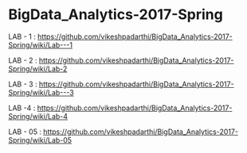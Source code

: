 # BigData_Analytics-2017-Spring

LAB - 1 : https://github.com/vikeshpadarthi/BigData_Analytics-2017-Spring/wiki/Lab---1

LAB - 2 : https://github.com/vikeshpadarthi/BigData_Analytics-2017-Spring/wiki/Lab-2

LAB - 3 : https://github.com/vikeshpadarthi/BigData_Analytics-2017-Spring/wiki/Lab---3

LAB -4 : https://github.com/vikeshpadarthi/BigData_Analytics-2017-Spring/wiki/Lab-4

LAB - 05 : https://github.com/vikeshpadarthi/BigData_Analytics-2017-Spring/wiki/Lab-05
